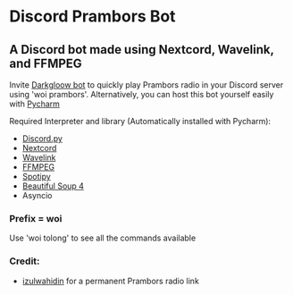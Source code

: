 # Discord Prambors Bot
## A Discord bot made using Nextcord, Wavelink, and FFMPEG

Invite [Darkgloow bot](https://discord.com/api/oauth2/authorize?client_id=815794671955345438&permissions=6479210496&scope=bot) to quickly play Prambors radio in your Discord server using 'woi prambors'. Alternatively, you can host this bot yourself easily with [Pycharm](https://www.jetbrains.com/pycharm/)

Required Interpreter and library (Automatically installed with Pycharm):
- [Discord.py](https://github.com/Rapptz/discord.py)
- [Nextcord](https://github.com/nextcord/nextcord)
- [Wavelink](https://github.com/PythonistaGuild/Wavelink)
- [FFMPEG](https://ffmpeg.org/)
- [Spotipy](https://github.com/plamere/spotipy)
- [Beautiful Soup 4](https://github.com/wention/BeautifulSoup4)
- Asyncio

### Prefix = woi
Use 'woi tolong' to see all the commands available

### Credit:
- [izulwahidin](https://github.com/izulwahidin/Embed-Prambors-Radio) for a permanent Prambors radio link
